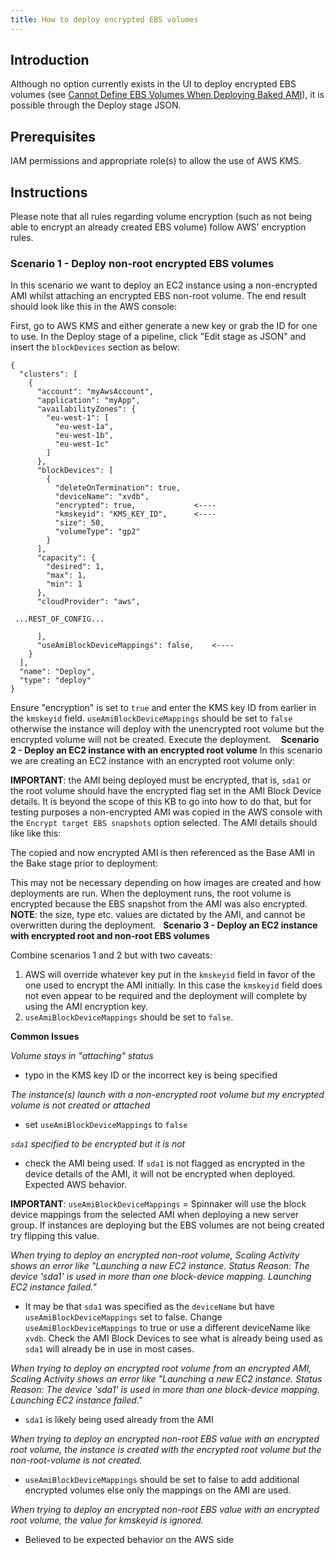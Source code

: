 ```yaml
---
title: How to deploy encrypted EBS volumes
---
```


## Introduction
Although no option currently exists in the UI to deploy encrypted EBS volumes (see [Cannot Define EBS Volumes When Deploying Baked AMI](https://support.armory.io/support?sys_kb_id=90991176dba0b81079f53ec8f4961907&id=kb_article_view&sysparm_rank=1&sysparm_tsqueryId=f4336852dbb3f010ac71c26c299619fe)), it is possible through the Deploy stage JSON.

## Prerequisites
IAM permissions and appropriate role(s) to allow the use of AWS KMS.

## Instructions
Please note that all rules regarding volume encryption (such as not being able to encrypt an already created EBS volume) follow AWS' encryption rules. 
### Scenario 1 - Deploy non-root encrypted EBS volumes
In this scenario we want to deploy an EC2 instance using a non-encrypted AMI whilst attaching an encrypted EBS non-root volume. The end result should look like this in the AWS console:

First, go to AWS KMS and either generate a new key or grab the ID for one to use.
In the Deploy stage of a pipeline, click "Edit stage as JSON" and insert the ```blockDevices``` section as below:
```
{
  "clusters": [
    {
      "account": "myAwsAccount",
      "application": "myApp",
      "availabilityZones": {
        "eu-west-1": [
          "eu-west-1a",
          "eu-west-1b",
          "eu-west-1c"
        ]
      },
      "blockDevices": [
        {
          "deleteOnTermination": true,
          "deviceName": "xvdb",
          "encrypted": true,             <----        
          "kmskeyid": "KMS_KEY_ID",      <----
          "size": 50,
          "volumeType": "gp2"
        }
      ],
      "capacity": {
        "desired": 1,
        "max": 1,
        "min": 1
      },
      "cloudProvider": "aws",

 ...REST_OF_CONFIG...

      ],
      "useAmiBlockDeviceMappings": false,    <----
    }
  ],
  "name": "Deploy",
  "type": "deploy"
}
``` 
Ensure "encryption" is set to ```true``` and enter the KMS key ID from earlier in the ```kmskeyid``` field. ```useAmiBlockDeviceMappings``` should be set to ```false``` otherwise the instance will deploy with the unencrypted root volume but the encrypted volume will not be created.
Execute the deployment. 
 
**Scenario 2 - Deploy an EC2 instance with an encrypted root volume**
In this scenario we are creating an EC2 instance with an encrypted root volume only:

**IMPORTANT**: the AMI being deployed must be encrypted, that is, ```sda1``` or the root volume should have the encrypted flag set in the AMI Block Device details. It is beyond the scope of this KB to go into how to do that, but for testing purposes a non-encrypted AMI was copied in the AWS console with the ```Encrypt target EBS snapshots``` option selected. The AMI details should like like this:

The copied and now encrypted AMI is then referenced as the Base AMI in the Bake stage prior to deployment:

This may not be necessary depending on how images are created and how deployments are run. When the deployment runs, the root volume is encrypted because the EBS snapshot from the AMI was also encrypted.
**NOTE**: the size, type etc. values are dictated by the AMI, and cannot be overwritten during the deployment.
 
**Scenario 3 - Deploy an EC2 instance with encrypted root and non-root EBS volumes**

Combine scenarios 1 and 2 but with two caveats:
1. AWS will override whatever key put in the ```kmskeyid``` field in favor of the one used to encrypt the AMI initially. In this case the ```kmskeyid``` field does not even appear to be required and the deployment will complete by using the AMI encryption key. 
2. ```useAmiBlockDeviceMappings``` should be set to ```false```. 
 

**Common Issues**

*Volume stays in "attaching" status*
- typo in the KMS key ID or the incorrect key is being specified

*The instance(s) launch with a non-encrypted root volume but my encrypted volume is not created or attached*
- set ```useAmiBlockDeviceMappings``` to ```false```

*```sda1``` specified to be encrypted but it is not*
- check the AMI being used. If ```sda1``` is not flagged as encrypted in the device details of the AMI, it will not be encrypted when deployed. Expected AWS behavior.

**IMPORTANT**: ```useAmiBlockDeviceMappings``` = Spinnaker will use the block device mappings from the selected AMI when deploying a new server group. If instances are deploying but the EBS volumes are not being created try flipping this value.

*When trying to deploy an encrypted non-root volume, Scaling Activity shows an error like "Launching a new EC2 instance. Status Reason: The device 'sda1' is used in more than one block-device mapping. Launching EC2 instance failed."*
- It may be that ```sda1``` was specified as the ```deviceName``` but have ```useAmiBlockDeviceMappings``` set to false. Change ```useAmiBlockDeviceMappings``` to true or use a different deviceName like ```xvdb```. Check the AMI Block Devices to see what is already being used as ```sda1``` will already be in use in most cases.

*When trying to deploy an encrypted root volume from an encrypted AMI, Scaling Activity shows an error like "Launching a new EC2 instance. Status Reason: The device 'sda1' is used in more than one block-device mapping. Launching EC2 instance failed."*
- ```sda1``` is likely being used already from the AMI

*When trying to deploy an encrypted non-root EBS value with an encrypted root volume, the instance is created with the encrypted root volume but the non-root-volume is not created.*
- ```useAmiBlockDeviceMappings``` should be set to false to add additional encrypted volumes else only the mappings on the AMI are used.

*When trying to deploy an encrypted non-root EBS value with an encrypted root volume, the value for kmskeyid is ignored.*
- Believed to be expected behavior on the AWS side


